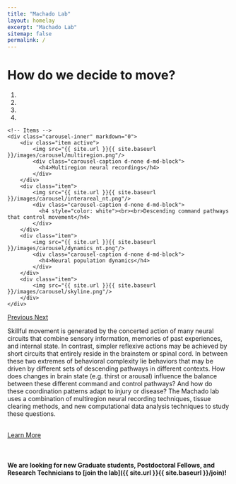 ```yaml
---
title: "Machado Lab"
layout: homelay
excerpt: "Machado Lab"
sitemap: false
permalink: /
---
```


<h1 class="heading-1">How do we decide to move?</h1>

<div markdown="0" id="carousel" class="carousel slide" data-ride="carousel" data-interval="6000" data-pause="hover" >
    <!-- Menu ::::: To add, analytics, news?, SOCIAL MEDIA/twitter link, job posting, values -->
    <ol class="carousel-indicators">
        <li data-target="#carousel" data-slide-to="0" class="active"></li>
        <li data-target="#carousel" data-slide-to="1"></li>
        <li data-target="#carousel" data-slide-to="2"></li>
        <li data-target="#carousel" data-slide-to="3"></li>
    </ol>

    <!-- Items -->
    <div class="carousel-inner" markdown="0">
        <div class="item active">
            <img src="{{ site.url }}{{ site.baseurl }}/images/carousel/multiregion.png"/>
            <div class="carousel-caption d-none d-md-block">
              <h4>Multiregion neural recordings</h4>
            </div>
        </div>
        <div class="item">
            <img src="{{ site.url }}{{ site.baseurl }}/images/carousel/interareal_nt.png"/>
            <div class="carousel-caption d-none d-md-block">
              <h4 style="color: white"><br><br>Descending command pathways that control movement</h4>
            </div>
        </div>
        <div class="item">
            <img src="{{ site.url }}{{ site.baseurl }}/images/carousel/dynamics_nt.png"/>
            <div class="carousel-caption d-none d-md-block">
              <h4>Neural population dynamics</h4>
            </div>
        </div>
        <div class="item">
            <img src="{{ site.url }}{{ site.baseurl }}/images/carousel/skyline.png"/>
        </div>
    </div>
  <a class="left carousel-control" href="#carousel" role="button" data-slide="prev">
    <span class="glyphicon glyphicon-chevron-left" aria-hidden="true"></span>
    <span class="sr-only">Previous</span>
  </a>
  <a class="right carousel-control" href="#carousel" role="button" data-slide="next">
    <span class="glyphicon glyphicon-chevron-right" aria-hidden="true"></span>
    <span class="sr-only">Next</span>
  </a>
</div>

Skillful movement is generated by the concerted action of many neural circuits that combine sensory information, memories of past experiences, and internal state. In contrast, simpler reflexive actions may be achieved by short circuits that entirely reside in the brainstem or spinal cord. In between these two extremes of behavioral complexity lie behaviors that may be driven by different sets of descending pathways in different contexts. How does changes in brain state (e.g. thirst or arousal) influence the balance between
these different command and control pathways? And how do these coordination patterns adapt to injury or disease? The Machado lab uses a combination of multiregion neural recording techniques, tissue clearing methods, and new computational data analysis techniques to study these questions.
<br/><br/>

<a href="{{ site.url }}{{ site.baseurl }}/research" role="button" class="btn btn-info btn-lg" style="float: left">Learn More</a>

<br/><br/><br/><br/>
 **We are looking for new Graduate students, Postdoctoral Fellows, and Research Technicians to [join the lab]({{ site.url }}{{ site.baseurl }}/join)!** 
<br/><br/>

